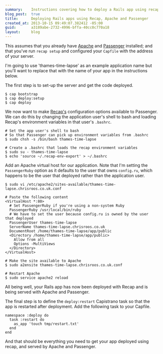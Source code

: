 ```yaml
---
summary:    Instructions covering how to deploy a Rails app using recap, Apache and Passenger
blog_post:  true
title:      Deploying Rails apps using Recap, Apache and Passenger
created_at: 2013-10-15 09:49:07.382412 -05:00
guid:       a3189abe-2732-4996-bffa-40cc0c770a18
layout:     blog
---
```

This assumes that you already have [Apache](http://httpd.apache.org/) and [Passenger](https://www.phusionpassenger.com/) installed; and that you've run `recap setup` and configured your `Capfile` with the address of your server.

I'm going to use 'thames-time-lapse' as an example application name but you'll want to replace that with the name of your app in the instructions below.

The first step is to set-up the server and get the code deployed.

    $ cap bootstrap
    $ cap deploy:setup
    $ cap deploy

We now want to make [Recap's](https://github.com/freerange/recap) configuration options available to Passenger. We can do this by changing the application user's shell to bash and loading Recap's environment variables in that user's `.bashrc`.

    # Set the app user's shell to bash
    # So that Passenger can pick up environment variables from .bashrc
    $ sudo chsh -s /bin/bash thames-time-lapse

    # Create a .bashrc that loads the recap environment variables
    $ sudo su - thames-time-lapse
    $ echo 'source ~/.recap-env-export' > ~/.bashrc

Add an Apache virtual host for our application. Note that I'm setting the `PassengerRuby` option as it defaults to the user that owns `config.ru`, which happens to be the user that deployed rather than the application user.

    $ sudo vi /etc/apache2/sites-available/thames-time-lapse.chrisroos.co.uk.conf

    # Paste the following content
    <VirtualHost *:80>
      # Set PassengerRuby if you're using a non-system Ruby
      PassengerRuby /usr/local/bin/ruby
      # We have to set the user because config.ru is owned by the user that deployed
      PassengerUser thames-time-lapse
      ServerName thames-time-lapse.chrisroos.co.uk
      DocumentRoot /home/thames-time-lapse/app/public
      <Directory /home/thames-time-lapse/app/public>
        Allow from all
        Options -MultiViews
      </Directory>
    </VirtualHost>

    # Make the site available to Apache
    $ sudo a2ensite thames-time-lapse.chrisroos.co.uk.conf

    # Restart Apache
    $ sudo service apache2 reload

All being well, your Rails app has now been deployed with Recap and is being served with Apache and Passenger.

The final step is to define the `deploy:restart` Capistrano task so that the app is restarted after deployment. Add the following task to your Capfile.

    namespace :deploy do
      task :restart do
        as_app 'touch tmp/restart.txt'
      end
    end

And that should be everything you need to get your app deployed using recap, and served by Apache and Passenger.
